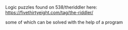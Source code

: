 Logic puzzles found on 538/theriddler here: https://fivethirtyeight.com/tag/the-riddler/

some of which can be solved with the help of a program